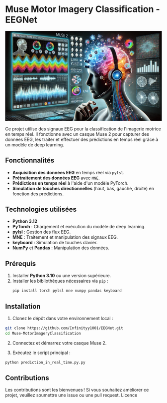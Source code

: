 # Muse Motor Imagery Classification - EEGNet

![Casque Muse 2](assets/image.jpg)

Ce projet utilise des signaux EEG pour la classification de l'imagerie motrice en temps réel. Il fonctionne avec un casque Muse 2 pour capturer des données EEG, les traiter et effectuer des prédictions en temps réel grâce à un modèle de deep learning.

## Fonctionnalités

- **Acquisition des données EEG** en temps réel via `pylsl`.
- **Prétraitement des données EEG** avec `MNE`.
- **Prédictions en temps réel** à l'aide d'un modèle PyTorch.
- **Simulation de touches directionnelles** (haut, bas, gauche, droite) en fonction des prédictions.

## Technologies utilisées

- **Python 3.12**
- **PyTorch** : Chargement et exécution du modèle de deep learning.
- **pylsl** : Gestion des flux EEG.
- **MNE** : Traitement et manipulation des signaux EEG.
- **keyboard** : Simulation de touches clavier.
- **NumPy** et **Pandas** : Manipulation des données.

## Prérequis

1. Installer **Python 3.10** ou une version supérieure.
2. Installer les bibliothèques nécessaires via `pip` :
   ```bash
   pip install torch pylsl mne numpy pandas keyboard
   ```
## Installation

1. Clonez le dépôt dans votre environnement local :
```bash
git clone https://github.com/Infinityy1001/EEGNet.git
cd Muse-MotorImageryClassification
```

2. Connectez et démarrez votre casque Muse 2.

3. Exécutez le script principal :

```bash
python prediction_in_real_time.py.py
```
    
## Contributions

Les contributions sont les bienvenues ! Si vous souhaitez améliorer ce projet, veuillez soumettre une issue ou une pull request.
Licence


